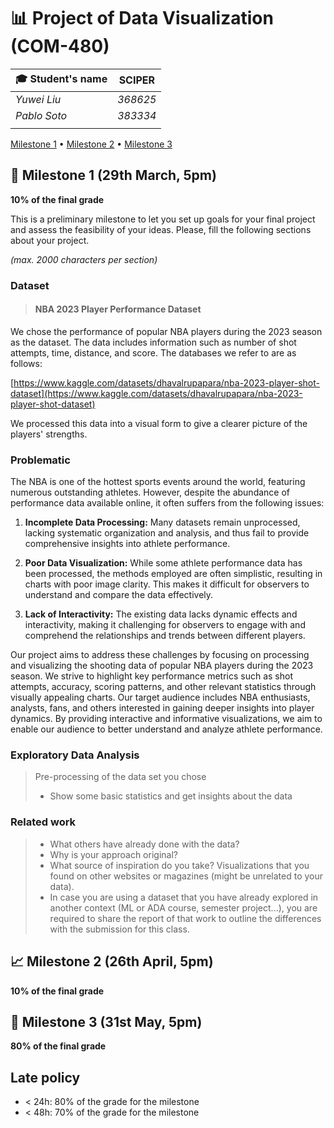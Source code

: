 # 📊 Project of Data Visualization (COM-480)

| 🎓 Student's name | SCIPER |
| ----------------- | ------ |
| *Yuwei Liu*       | *368625* |
| *Pablo Soto*      | *383334* |
|                   |          |

[Milestone 1](#milestone-1) • [Milestone 2](#milestone-2) • [Milestone 3](#milestone-3)

## 🏁 Milestone 1 (29th March, 5pm)

**10% of the final grade**

This is a preliminary milestone to let you set up goals for your final project and assess the feasibility of your ideas.
Please, fill the following sections about your project.

*(max. 2000 characters per section)*

### Dataset

> #### NBA 2023 Player Performance Dataset

We chose the performance of popular NBA players during the 2023 season as the dataset. The data includes information such as number of shot attempts, time, distance, and score. The databases we refer to are as follows:

[https://www.kaggle.com/datasets/dhavalrupapara/nba-2023-player-shot-dataset](https://www.kaggle.com/datasets/dhavalrupapara/nba-2023-player-shot-dataset)

We processed this data into a visual form to give a clearer picture of the players' strengths.


### Problematic

The NBA is one of the hottest sports events around the world, featuring numerous outstanding athletes. However, despite the abundance of performance data available online, it often suffers from the following issues:

1. **Incomplete Data Processing:** Many datasets remain unprocessed, lacking systematic organization and analysis, and thus fail to provide comprehensive insights into athlete performance.

2. **Poor Data Visualization:** While some athlete performance data has been processed, the methods employed are often simplistic, resulting in charts with poor image clarity. This makes it difficult for observers to understand and compare the data effectively.

3. **Lack of Interactivity:** The existing data lacks dynamic effects and interactivity, making it challenging for observers to engage with and comprehend the relationships and trends between different players.

Our project aims to address these challenges by focusing on processing and visualizing the shooting data of popular NBA players during the 2023 season. We strive to highlight key performance metrics such as shot attempts, accuracy, scoring patterns, and other relevant statistics through visually appealing charts. Our target audience includes NBA enthusiasts, analysts, fans, and others interested in gaining deeper insights into player dynamics. By providing interactive and informative visualizations, we aim to enable our audience to better understand and analyze athlete performance.  


### Exploratory Data Analysis

> Pre-processing of the data set you chose
> - Show some basic statistics and get insights about the data

### Related work

> - What others have already done with the data?
> - Why is your approach original?
> - What source of inspiration do you take? Visualizations that you found on other websites or magazines (might be unrelated to your data).
> - In case you are using a dataset that you have already explored in another context (ML or ADA course, semester project...), you are required to share the report of that work to outline the differences with the submission for this class.

## 📈 Milestone 2 (26th April, 5pm)

**10% of the final grade**

## 🎉 Milestone 3 (31st May, 5pm)

**80% of the final grade**


## Late policy

- < 24h: 80% of the grade for the milestone
- < 48h: 70% of the grade for the milestone

